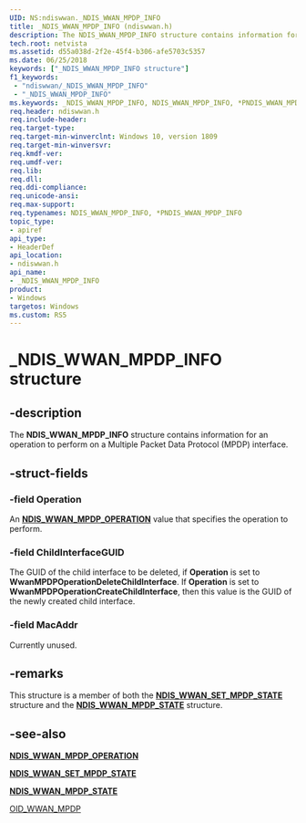 ```yaml
---
UID: NS:ndiswwan._NDIS_WWAN_MPDP_INFO
title: _NDIS_WWAN_MPDP_INFO (ndiswwan.h)
description: The NDIS_WWAN_MPDP_INFO structure contains information for an operation to perform on a Multiple Packet Data Protocol (MPDP) interface.
tech.root: netvista
ms.assetid: d55a038d-2f2e-45f4-b306-afe5703c5357
ms.date: 06/25/2018
keywords: ["_NDIS_WWAN_MPDP_INFO structure"]
f1_keywords:
 - "ndiswwan/_NDIS_WWAN_MPDP_INFO"
 - "_NDIS_WWAN_MPDP_INFO"
ms.keywords: _NDIS_WWAN_MPDP_INFO, NDIS_WWAN_MPDP_INFO, *PNDIS_WWAN_MPDP_INFO, 
req.header: ndiswwan.h
req.include-header:
req.target-type:
req.target-min-winverclnt: Windows 10, version 1809
req.target-min-winversvr:
req.kmdf-ver:
req.umdf-ver:
req.lib:
req.dll:
req.ddi-compliance:
req.unicode-ansi:
req.max-support:
req.typenames: NDIS_WWAN_MPDP_INFO, *PNDIS_WWAN_MPDP_INFO
topic_type: 
- apiref
api_type: 
- HeaderDef
api_location: 
- ndiswwan.h
api_name: 
- _NDIS_WWAN_MPDP_INFO
product:
- Windows
targetos: Windows
ms.custom: RS5
---
```


# _NDIS_WWAN_MPDP_INFO structure

## -description

The **NDIS_WWAN_MPDP_INFO** structure contains information for an operation to perform on a Multiple Packet Data Protocol (MPDP) interface.

## -struct-fields

### -field Operation

An [**NDIS_WWAN_MPDP_OPERATION**](ne-ndiswwan-_wwan_mpdp_operation.md) value that specifies the operation to perform.
 
### -field ChildInterfaceGUID

The GUID of the child interface to be deleted, if **Operation** is set to **WwanMPDPOperationDeleteChildInterface**. If **Operation** is set to **WwanMPDPOperationCreateChildInterface**, then this value is the GUID of the newly created child interface.
 
### -field MacAddr
 
Currently unused.

## -remarks

This structure is a member of both the [**NDIS_WWAN_SET_MPDP_STATE**](ns-ndiswwan-_ndis_wwan_set_mpdp_state.md) structure and the [**NDIS_WWAN_MPDP_STATE**](ns-ndiswwan-_ndis_wwan_mpdp_state.md) structure.

## -see-also

[**NDIS_WWAN_MPDP_OPERATION**](ne-ndiswwan-_wwan_mpdp_operation.md)

[**NDIS_WWAN_SET_MPDP_STATE**](ns-ndiswwan-_ndis_wwan_set_mpdp_state.md)

[**NDIS_WWAN_MPDP_STATE**](ns-ndiswwan-_ndis_wwan_mpdp_state.md)

[OID_WWAN_MPDP](https://docs.microsoft.com/windows-hardware/drivers/network/oid-wwan-mpdp)
